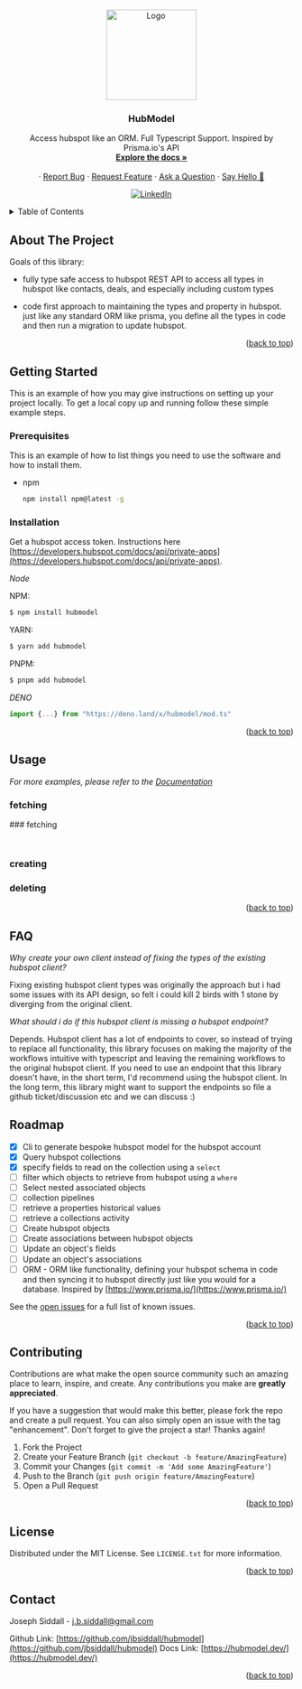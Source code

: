 <a name="readme-top"></a>

<!-- PROJECT LOGO -->
<br />
<div align="center">
  <a href="https://github.com/jbsiddall/hubmodel">
    <img src="static/icon.png" alt="Logo" width="160" height="160">
  </a>

<h3 align="center">HubModel</h3>

<p align="center">
    Access hubspot like an ORM. Full Typescript Support.
    Inspired by Prisma.io's API
    <br />
    <a href="https://hubmodel.dev"><strong>Explore the docs »</strong></a>
    <br />
    <br />
    ·
    <a href="https://github.com/jbsiddall/hubmodel/issues">Report Bug</a>
    ·
    <a href="https://github.com/jbsiddall/hubmodel/discussions">Request Feature</a>
    ·
    <a href="https://github.com/jbsiddall/hubmodel/discussions">Ask a Question</a>
    ·
    <a href="https://github.com/jbsiddall/hubmodel/discussions">Say Hello 👋</a>

</p>

[![LinkedIn](https://img.shields.io/badge/LinkedIn-0077B5?style=for-the-badge&logo=linkedin&logoColor=white)](https://www.linkedin.com/in/joseph-siddall/)

</div>

<!-- TABLE OF CONTENTS -->
<details>
  <summary>Table of Contents</summary>
  <ol>
    <li><a href="#about-the-project">About The Project</a></li>
    <li>
      <a href="#getting-started">Getting Started</a>
      <ul>
        <li><a href="#prerequisites">Prerequisites</a></li>
        <li><a href="#installation">Installation</a></li>
      </ul>
    </li>
    <li><a href="#usage">Usage</a></li>
    <li><a href="#faq">FAQ</a></li>
    <li><a href="#roadmap">Roadmap</a></li>
    <li><a href="#contributing">Contributing</a></li>
    <li><a href="#license">License</a></li>
    <li><a href="#contact">Contact</a></li>
  </ol>
</details>

<!-- ABOUT THE PROJECT -->

## About The Project

<!-- [![Product Name Screen Shot][product-screenshot]](https://example.com) -->

Goals of this library:

- fully type safe access to hubspot REST API to access all types in hubspot like contacts, deals, and especially
  including custom types

- code first approach to maintaining the types and property in hubspot. just like any standard ORM like prisma, you
  define all the types in code and then run a migration to update hubspot.

<p align="right">(<a href="#readme-top">back to top</a>)</p>

<!-- GETTING STARTED -->

## Getting Started

This is an example of how you may give instructions on setting up your project locally. To get a local copy up and
running follow these simple example steps.

### Prerequisites

This is an example of how to list things you need to use the software and how to install them.

- npm
  ```sh
  npm install npm@latest -g
  ```

### Installation

Get a hubspot access token. Instructions here
[https://developers.hubspot.com/docs/api/private-apps](https://developers.hubspot.com/docs/api/private-apps).

_Node_

NPM:

```bash
$ npm install hubmodel
```

YARN:

```bash
$ yarn add hubmodel
```

PNPM:

```bash
$ pnpm add hubmodel
```

_DENO_

```typescript
import {...} from "https://deno.land/x/hubmodel/mod.ts"
```

<p align="right">(<a href="#readme-top">back to top</a>)</p>

<!-- USAGE EXAMPLES -->

## Usage

_For more examples, please refer to the [Documentation](https://hubmodel.dev)_

### fetching

### fetching

```typescript:./example/find-many.ts
```

```typescript:./example/find-many-pagination.ts
```

### creating

### deleting

<p align="right">(<a href="#readme-top">back to top</a>)</p>

## FAQ

_Why create your own client instead of fixing the types of the existing hubspot client?_

Fixing existing hubspot client types was originally the approach but i had some issues with its API design, so felt i
could kill 2 birds with 1 stone by diverging from the original client.

_What should i do if this hubspot client is missing a hubspot endpoint?_

Depends. Hubspot client has a lot of endpoints to cover, so instead of trying to replace all functionality, this library
focuses on making the majority of the workflows intuitive with typescript and leaving the remaining workflows to the
original hubspot client. If you need to use an endpoint that this library doesn't have, in the short term, I'd recommend
using the hubspot client. In the long term, this library might want to support the endpoints so file a github
ticket/discussion etc and we can discuss :)

<!-- ROADMAP -->

## Roadmap

- [x] Cli to generate bespoke hubspot model for the hubspot account
- [x] Query hubspot collections
- [x] specify fields to read on the collection using a `select`
- [ ] filter which objects to retrieve from hubspot using a `where`
- [ ] Select nested associated objects
- [ ] collection pipelines
- [ ] retrieve a properties historical values
- [ ] retrieve a collections activity
- [ ] Create hubspot objects
- [ ] Create associations between hubspot objects
- [ ] Update an object's fields
- [ ] Update an object's associations
- [ ] ORM - ORM like functionality, defining your hubspot schema in code and then syncing it to hubspot directly just
      like you would for a database. Inspired by [https://www.prisma.io/](https://www.prisma.io/)

See the [open issues](https://github.com/jbsiddall/hubmodel/issues) for a full list of known issues.

<p align="right">(<a href="#readme-top">back to top</a>)</p>

<!-- CONTRIBUTING -->

## Contributing

Contributions are what make the open source community such an amazing place to learn, inspire, and create. Any
contributions you make are **greatly appreciated**.

If you have a suggestion that would make this better, please fork the repo and create a pull request. You can also
simply open an issue with the tag "enhancement". Don't forget to give the project a star! Thanks again!

1. Fork the Project
2. Create your Feature Branch (`git checkout -b feature/AmazingFeature`)
3. Commit your Changes (`git commit -m 'Add some AmazingFeature'`)
4. Push to the Branch (`git push origin feature/AmazingFeature`)
5. Open a Pull Request

<p align="right">(<a href="#readme-top">back to top</a>)</p>

<!-- LICENSE -->

## License

Distributed under the MIT License. See `LICENSE.txt` for more information.

<p align="right">(<a href="#readme-top">back to top</a>)</p>

<!-- CONTACT -->

## Contact

Joseph Siddall - j.b.siddall@gmail.com

Github Link: [https://github.com/jbsiddall/hubmodel](https://github.com/jbsiddall/hubmodel) Docs Link:
[https://hubmodel.dev/](https://hubmodel.dev/)

<p align="right">(<a href="#readme-top">back to top</a>)</p>
